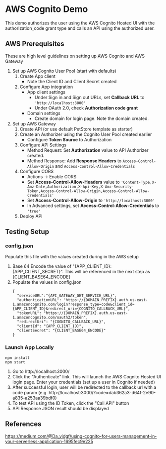# AWS Cognito Demo
This demo authorizes the user using the AWS Cognito Hosted UI with the authorization_code grant type and calls an API using the authorized user.  

## AWS Prerequisites
These are high level guidelines on setting up AWS Cognito and AWS Gateway
1. Set up AWS Cognito User Pool (start with defaults)
    1. Create App client
        - Note the Client ID and Client Secret created
    1. Configure App integration
        - App client settings
            - Under Sign in and Sign out URLs, set **Callback URL** to `'http://localhost:3000'`
            - Under OAuth 2.0, check **Authorization code grant**
        - Domain settings
            - Create domain for login page.  Note the domain created.
1. Set up AWS Gateway
    1. Create API (or use default PetStore template as starter)
    1. Create an Authorizer using the Cognito User Pool created earlier
        - Configure **Token Source** to Authorization
    1. Configure API Settings
        - Method Request: Set **Authorization** value to API Authorizer created.
        - Method Response: Add **Response Headers** to `Access-Control-Allow-Origin` and `Access-Control-Allow-Credentials`
    1. Configure CORS
        - Actions -> Enable CORS
        - Set **Access-Control-Allow-Headers** value to `'Content-Type,X-Amz-Date,Authorization,X-Api-Key,X-Amz-Security-Token,Access-Control-Allow-Origin,Access-Control-Allow-Credentials'`
        - Set **Access-Control-Allow-Origin** to `'http://localhost:3000'`
        - In Advanced settings, set **Access-Control-Allow-Credentials** to `'true'`
    1. Deploy API

## Testing Setup
### config.json
Populate this file with the values created during in the AWS setup
1. Base 64 Encode the value of "{APP_CLIENT_ID}:{APP_CLIENT_SECRET}".  This will be referenced
in the next step as {CLIENT_BASE64_ENCODE}
1. Populate the values in config.json
    ```
    {
      "serviceURL":"{API_GATEWAY_GET_SERVICE_URL}",
      "authenticationURL": "https://{DOMAIN_PREFIX}.auth.us-east-1.amazoncognito.com/login?response_type=code&client_id={APP_CLIENT_ID}&redirect_uri={COGNITO_CALLBACK_URL}",
      "tokenURL": "https://{DOMAIN_PREFIX}.auth.us-east-1.amazoncognito.com/oauth2/token",
      "redirectUri": "{COGNITO_CALLBACK_URL}",
      "clientId": "{APP_CLIENT_ID}",
      "clientSecret": "{CLIENT_BASE64_ENCODE}"
    }
    ```

### Launch App Locally
  ```
  npm install
  npm start
  ```
1. Go to http://localhost:3000/
1. Click the "Authenticate" link.  This will launch the AWS Cognito Hosted UI login page.
Enter your credentials (set up a user in Cognito if needed)
1. After successful login, user will be redirected to the callback url with a code param
(e.g. http://localhost:3000/?code=dab362a3-d64f-2e90-a835-a253aa39bdf0)
1. To test API using the ID Token, click the "Call API" button
1. API Response JSON result should be displayed

## References
https://medium.com/@Da_vidgf/using-cognito-for-users-management-in-your-serverless-application-1695fec9e225
